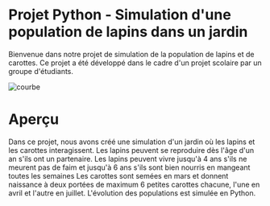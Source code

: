 # Projet Python - Simulation d'une population de lapins dans un jardin

Bienvenue dans notre projet de simulation de la population de lapins et de carottes. Ce projet a été développé dans le cadre d'un projet scolaire par un groupe d'étudiants.


![courbe](https://github.com/CelianDDD/la700t/assets/92173301/6003ab6b-3b9f-4f6c-978b-7f6832724ccf)

# Aperçu

Dans ce projet, nous avons créé une simulation d'un jardin où les lapins et les carottes interagissent. Les lapins peuvent se reproduire dès l'âge d'un an s'ils ont un partenaire. Les lapins peuvent vivre jusqu'à 4 ans s'ils ne meurent pas de faim et jusqu'à 6 ans s'ils sont bien nourris en mangeant toutes les semaines Les carottes sont semées en mars et donnent naissance à deux portées de maximum 6 petites carottes chacune, l'une en avril et l'autre en juillet. L'évolution des populations est simulée en Python.
